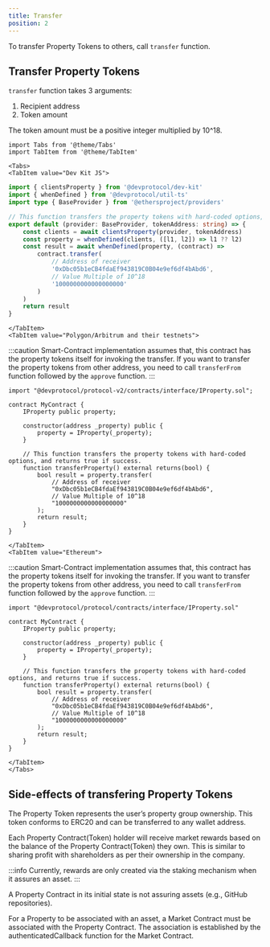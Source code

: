 ```yaml
---
title: Transfer
position: 2
---
```


To transfer Property Tokens to others, call `transfer` function.

## Transfer Property Tokens

`transfer` function takes 3 arguments:

1. Recipient address
2. Token amount

The token amount must be a positive integer multiplied by 10^18.

```mdx-code-block
import Tabs from '@theme/Tabs'
import TabItem from '@theme/TabItem'

<Tabs>
<TabItem value="Dev Kit JS">
```

```ts
import { clientsProperty } from '@devprotocol/dev-kit'
import { whenDefined } from '@devprotocol/util-ts'
import type { BaseProvider } from '@ethersproject/providers'

// This function transfers the property tokens with hard-coded options, and returns true if success.
export default (provider: BaseProvider, tokenAddress: string) => {
	const clients = await clientsProperty(provider, tokenAddress)
	const property = whenDefined(clients, ([l1, l2]) => l1 ?? l2)
	const result = await whenDefined(property, (contract) =>
		contract.transfer(
			// Address of receiver
			'0xDbc05b1eCB4fdaEf943819C0B04e9ef6df4bAbd6',
			// Value Multiple of 10^18
			'1000000000000000000'
		)
	)
	return result
}
```

```mdx-code-block
</TabItem>
<TabItem value="Polygon/Arbitrum and their testnets">
```
:::caution
Smart-Contract implementation assumes that, this contract has the property tokens itself for invoking the transfer. If you want to transfer the property tokens from other address, you need to call `transferFrom` function followed by the `approve` function.
:::

```solidity
import "@devprotocol/protocol-v2/contracts/interface/IProperty.sol";

contract MyContract {
    IProperty public property;

    constructor(address _property) public {
        property = IProperty(_property);
    }

    // This function transfers the property tokens with hard-coded options, and returns true if success.
    function transferProperty() external returns(bool) {
        bool result = property.transfer(
            // Address of receiver
            "0xDbc05b1eCB4fdaEf943819C0B04e9ef6df4bAbd6",
            // Value Multiple of 10^18
            "1000000000000000000"
        );
        return result;
    }
}
```

```mdx-code-block
</TabItem>
<TabItem value="Ethereum">
```
:::caution
Smart-Contract implementation assumes that, this contract has the property tokens itself for invoking the transfer. If you want to transfer the property tokens from other address, you need to call `transferFrom` function followed by the `approve` function.
:::

```solidity
import "@devprotocol/protocol/contracts/interface/IProperty.sol"

contract MyContract {
	IProperty public property;

	constructor(address _property) public {
		property = IProperty(_property);
	}

    // This function transfers the property tokens with hard-coded options, and returns true if success.
	function transferProperty() external returns(bool) {
		bool result = property.transfer(
            // Address of receiver
			"0xDbc05b1eCB4fdaEf943819C0B04e9ef6df4bAbd6",
            // Value Multiple of 10^18
            "1000000000000000000"
		);
		return result;
	}
}
```

```mdx-code-block
</TabItem>
</Tabs>
```

## Side-effects of transfering Property Tokens

The Property Token represents the user’s property group ownership. This token conforms to ERC20 and can be transferred to any wallet address.

Each Property Contract(Token) holder will receive market rewards based on the balance of the Property Contract(Token) they own. This is similar to sharing profit with shareholders as per their ownership in the company.

:::info
Currently, rewards are only created via the staking mechanism when it assures an asset.
:::

A Property Contract in its initial state is not assuring assets (e.g., GitHub repositories).

For a Property to be associated with an asset, a Market Contract must be associated with the Property Contract. The association is established by the authenticatedCallback function for the Market Contract.
